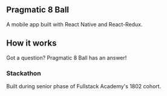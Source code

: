 ## Pragmatic 8 Ball

A mobile app built with React Native and React-Redux.

## How it works

Got a question? Pragmatic 8 Ball has an answer!

### Stackathon

Built during senior phase of Fullstack Academy's 1802 cohort.
